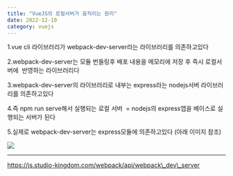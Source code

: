 ```yaml
---
title: "VueJS의 로컬서버가 움직이는 원리"
date: 2022-12-10
category: vuejs
---
```


1.vue cli 라이브러리가 webpack-dev-server라는 라이브러리를 의존하고있다

2.webpack-dev-server는 모듈 번들링후 배포 내용을 메모리에 저장 후 즉시 로컬서버에  반영하는 라이브러리다

3.webpack-dev-server의 라이브러리로 내부는 express라는 nodejs서버 라이브러리를 의존하고있다

4.즉 npm run serve해서 실행되는 로컬 서버  = nodejs의 express앱을 베이스로 실행되는 서버가 된다

5.실제로 webpack-dev-server는 express모듈에 의존하고있다 (아래 이미지 참조)

![](/storage/20221210184942254782.jpg)

---

https://js.studio-kingdom.com/webpack/api/webpack\_dev\_server
